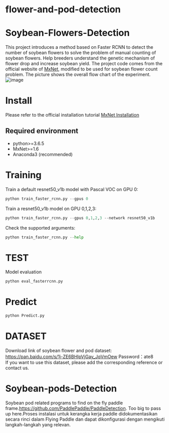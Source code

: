 # flower-and-pod-detection
# Soybean-Flowers-Detection
This project introduces a method based on Faster RCNN to detect the number of soybean flowers to solve the problem of manual counting of soybean flowers. Help breeders understand the genetic mechanism of flower drop and increase soybean yield. The project code comes from the official website of [MxNet](https://cv.gluon.ai/build/examples_detection/train_faster_rcnn_voc.html#sphx-glr-build-examples-detection-train-faster-rcnn-voc-py), modified to be used for soybean flower count problem. The picture shows the overall flow chart of the experiment.![image](https://github.com/yanzhuangzhuang123/Soybean-Flowers-Detection/tree/main/dataset/flow.png)
# Install
Please refer to the official installation tutorial [MxNet Installation](https://cv.gluon.ai/install/install-more.html#)
## Required environment
* python>=3.6.5
* MxNet>=1.6
* Anaconda3 (recommended)
# Training
Train a default resnet50_v1b model with Pascal VOC on GPU 0:
```python
python train_faster_rcnn.py --gpus 0
``` 
Train a resnet50_v1b model on GPU 0,1,2,3:
```python
python train_faster_rcnn.py --gpus 0,1,2,3 --network resnet50_v1b
``` 
Check the supported arguments:
```python
python train_faster_rcnn.py --help
``` 
# TEST
Model evaluation
```python
python eval_fasterrcnn.py 
```
# Predict 
```python
python Predict.py
```
# DATASET
Download link of soybean flower and pod dataset: https://pan.baidu.com/s/1j-ZE6BHlpVjGay_JqVmOew
Password：ate8  
If you want to use this dataset, please add the corresponding reference or contact us.
# Soybean-pods-Detection
Soybean pod related programs to find on the fly paddle frame.https://github.com/PaddlePaddle/PaddleDetection.
Too big to pass up here.Proses instalasi untuk kerangka kerja paddle didokumentasikan secara rinci dalam Flying Paddle dan dapat dikonfigurasi dengan mengikuti langkah-langkah yang relevan.


